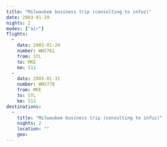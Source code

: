 ```yaml
---
title: "Milwaukee business trip (consulting to infuz)"
date: 2003-01-29
nights: 2
modes: ["air"]
flights:
  -
    date: 2003-01-29
    number: WN5761
    from: STL
    to: MKE
    km: 511
  -
    date: 2003-01-31
    number: WN5778
    from: MKE
    to: STL
    km: 511
destinations:
  -
    title: "Milwaukee business trip (consulting to infuz)"
    nights: 2
    location: ""
    geo:
---
```



